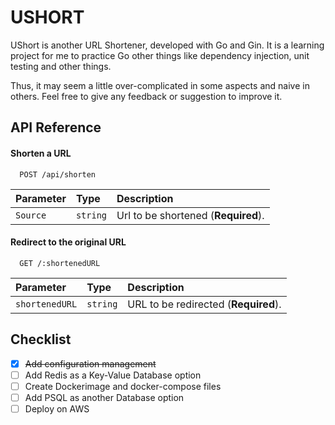 # USHORT

UShort is another URL Shortener, developed with Go and Gin. It is a learning project for me to practice Go other things
like dependency injection, unit testing and other things.

Thus, it may seem a little over-complicated in some aspects and naive in others. Feel free to give any feedback or
suggestion to improve it.

## API Reference

#### Shorten a URL

```http
  POST /api/shorten
```

| Parameter | Type     | Description                         |
|:----------|:---------|:------------------------------------|
| `Source`  | `string` | Url to be shortened (**Required**). |

#### Redirect to the original URL

```http
  GET /:shortenedURL
```

| Parameter      | Type     | Description                          |
|:---------------|:---------|:-------------------------------------|
| `shortenedURL` | `string` | URL to be redirected (**Required**). |

## Checklist

- [x]  ~~Add configuration management~~
- [ ]  Add Redis as a Key-Value Database option
- [ ]  Create Dockerimage and docker-compose files
- [ ]  Add PSQL as another Database option
- [ ]  Deploy on AWS
